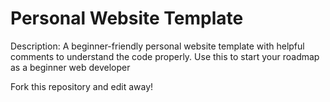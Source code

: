 # Personal Website Template

Description: A beginner-friendly personal website template with helpful comments to understand the code properly. Use this to start your roadmap as a beginner web developer

Fork this repository and edit away!
